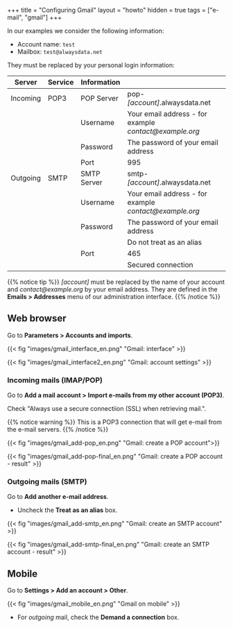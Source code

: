 +++
title = "Configuring Gmail"
layout = "howto"
hidden = true
tags = ["e-mail", "gmail"]
+++

In our examples we consider the following information:

- Account name: `test`
- Mailbox: `test@alwaysdata.net`

They must be replaced by your personal login information: 

|Server|Service|Information||
|---|---|---|---|
|Incoming|POP3|POP Server|pop-*[account]*.alwaysdata.net|
|||Username|Your email address - for example *contact\@example.org*|
|||Password|The password of your email address|
|||Port|995|
|Outgoing|SMTP|SMTP Server|smtp-*[account]*.alwaysdata.net|
|||Username|Your email address - for example *contact\@example.org*|
|||Password|The password of your email address|
||||Do not treat as an alias|
|||Port|465|
||||Secured connection|

{{% notice tip %}}
 *[account]* must be replaced by the name of your account and *contact\@example.org* by your email address. They are defined in the **Emails > Addresses** menu of our administration interface.
{{% /notice %}}

## Web browser

Go to **Parameters > Accounts and imports**.

{{< fig "images/gmail_interface_en.png" "Gmail: interface" >}}

{{< fig "images/gmail_interface2_en.png" "Gmail: account settings" >}}

### Incoming mails (IMAP/POP)

Go to **Add a mail account > Import e-mails from my other account (POP3)**.

Check "Always use a secure connectiion (SSL) when retrieving mail.".

{{% notice warning %}}
This is a POP3 connection that will get e-mail from the e-mail servers.
{{% /notice %}}

{{< fig "images/gmail_add-pop_en.png" "Gmail: create a POP account">}}

{{< fig "images/gmail_add-pop-final_en.png" "Gmail: create a POP account - result" >}}

### Outgoing mails (SMTP)

Go to **Add another e-mail address**.

- Uncheck the **Treat as an alias** box.

{{< fig "images/gmail_add-smtp_en.png" "Gmail: create an SMTP account" >}}

{{< fig "images/gmail_add-smtp-final_en.png" "Gmail: create an SMTP account - result" >}}

## Mobile

Go to **Settings > Add an account > Other**.

{{< fig "images/gmail_mobile_en.png" "Gmail on mobile" >}}

- For *outgoing* mail, check the **Demand a connection** box.
